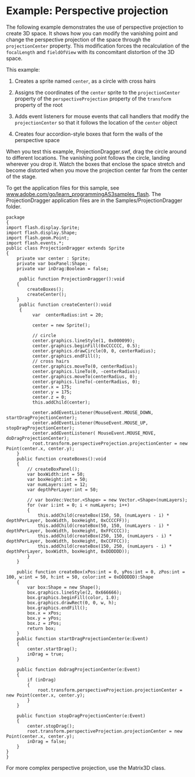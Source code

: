 # Example: Perspective projection

<div>

The following example demonstrates the use of perspective projection to create
3D space. It shows how you can modify the vanishing point and change the
perspective projection of the space through the `projectionCenter` property.
This modification forces the recalculation of the `focalLength` and
`fieldOfView` with its concomitant distortion of the 3D space.

This example:

<div>

1.  Creates a sprite named `center`, as a circle with cross hairs

2.  Assigns the coordinates of the `center` sprite to the `projectionCenter`
    property of the `perspectiveProjection` property of the `transform` property
    of the root

3.  Adds event listeners for mouse events that call handlers that modify the
    `projectionCenter` so that it follows the location of the `center` object

4.  Creates four accordion-style boxes that form the walls of the perspective
    space

</div>

When you test this example, ProjectionDragger.swf, drag the circle around to
different locations. The vanishing point follows the circle, landing wherever
you drop it. Watch the boxes that enclose the space stretch and become distorted
when you move the projection center far from the center of the stage.

To get the application files for this sample, see
<a href="http://www.adobe.com/go/learn_programmingAS3samples_flash"
target="_self">www.adobe.com/go/learn_programmingAS3samples_flash</a>. The
ProjectionDragger application files are in the Samples/ProjectionDragger folder.

<div>

    package
    {
    import flash.display.Sprite;
    import flash.display.Shape;
    import flash.geom.Point;
    import flash.events.*;
    public class ProjectionDragger extends Sprite
    {
        private var center : Sprite;
        private var boxPanel:Shape;
        private var inDrag:Boolean = false;

         public function ProjectionDragger():void
        {
            createBoxes();
            createCenter();
        }
         public function createCenter():void
         {
              var  centerRadius:int = 20;

              center = new Sprite();

              // circle
              center.graphics.lineStyle(1, 0x000099);
              center.graphics.beginFill(0xCCCCCC, 0.5);
              center.graphics.drawCircle(0, 0, centerRadius);
              center.graphics.endFill();
              // cross hairs
              center.graphics.moveTo(0, centerRadius);
              center.graphics.lineTo(0, -centerRadius);
              center.graphics.moveTo(centerRadius, 0);
              center.graphics.lineTo(-centerRadius, 0);
              center.x = 175;
              center.y = 175;
              center.z = 0;
              this.addChild(center);

              center.addEventListener(MouseEvent.MOUSE_DOWN, startDragProjectionCenter);
              center.addEventListener(MouseEvent.MOUSE_UP, stopDragProjectionCenter);
              center.addEventListener( MouseEvent.MOUSE_MOVE, doDragProjectionCenter);
              root.transform.perspectiveProjection.projectionCenter = new Point(center.x, center.y);
        }
        public function createBoxes():void
        {
            // createBoxPanel();
            var boxWidth:int = 50;
            var boxHeight:int = 50;
            var numLayers:int = 12;
            var depthPerLayer:int = 50;

            // var boxVec:Vector.<Shape> = new Vector.<Shape>(numLayers);
            for (var i:int = 0; i < numLayers; i++)
            {
                this.addChild(createBox(150, 50, (numLayers - i) * depthPerLayer, boxWidth, boxHeight, 0xCCCCFF));
                this.addChild(createBox(50, 150, (numLayers - i) * depthPerLayer, boxWidth, boxHeight, 0xFFCCCC));
                this.addChild(createBox(250, 150, (numLayers - i) * depthPerLayer, boxWidth, boxHeight, 0xCCFFCC));
                this.addChild(createBox(150, 250, (numLayers - i) * depthPerLayer, boxWidth, boxHeight, 0xDDDDDD));
            }
        }

        public function createBox(xPos:int = 0, yPos:int = 0, zPos:int = 100, w:int = 50, h:int = 50, color:int = 0xDDDDDD):Shape
        {
            var box:Shape = new Shape();
            box.graphics.lineStyle(2, 0x666666);
            box.graphics.beginFill(color, 1.0);
            box.graphics.drawRect(0, 0, w, h);
            box.graphics.endFill();
            box.x = xPos;
            box.y = yPos;
            box.z = zPos;
            return box;
        }
        public function startDragProjectionCenter(e:Event)
        {
            center.startDrag();
            inDrag = true;
        }

        public function doDragProjectionCenter(e:Event)
        {
            if (inDrag)
            {
                root.transform.perspectiveProjection.projectionCenter = new Point(center.x, center.y);
            }
        }

        public function stopDragProjectionCenter(e:Event)
        {
            center.stopDrag();
            root.transform.perspectiveProjection.projectionCenter = new Point(center.x, center.y);
            inDrag = false;
        }
    }
    }

</div>

For more complex perspective projection, use the Matrix3D class.

</div>

<div>

<div>

</div>

</div>
